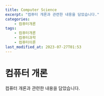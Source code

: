 ```yaml
---
title: Computer Science
excerpt: "컴퓨터 개론과 관련한 내용을 담았습니다."
categories:
    - 컴퓨터개론
tags:
    - 컴퓨터개론
    - 컴퓨터과학
    - 컴퓨터이론
last_modified_at: 2023-07-27T01:53
---
```


# 컴퓨터 개론

컴퓨터 개론과 관련한 내용을 담았습니다.